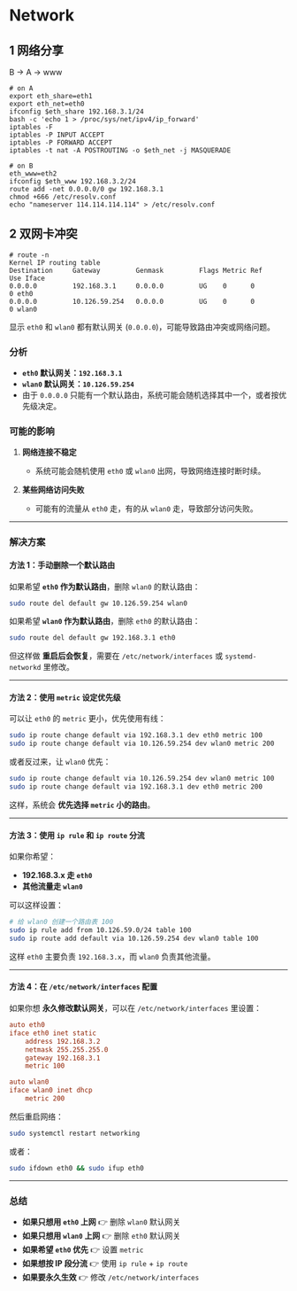 # Network

## 1 网络分享

B -> A -> www

```shell
# on A
export eth_share=eth1
export eth_net=eth0
ifconfig $eth_share 192.168.3.1/24
bash -c 'echo 1 > /proc/sys/net/ipv4/ip_forward'
iptables -F
iptables -P INPUT ACCEPT
iptables -P FORWARD ACCEPT
iptables -t nat -A POSTROUTING -o $eth_net -j MASQUERADE
```
```shell
# on B
eth_www=eth2
ifconfig $eth_www 192.168.3.2/24
route add -net 0.0.0.0/0 gw 192.168.3.1
chmod +666 /etc/resolv.conf
echo "nameserver 114.114.114.114" > /etc/resolv.conf
```

## 2 双网卡冲突

```shell
# route -n
Kernel IP routing table
Destination     Gateway         Genmask         Flags Metric Ref    Use Iface
0.0.0.0         192.168.3.1     0.0.0.0         UG    0      0        0 eth0
0.0.0.0         10.126.59.254   0.0.0.0         UG    0      0        0 wlan0
```

显示 `eth0` 和 `wlan0` 都有默认网关 (`0.0.0.0`)，可能导致路由冲突或网络问题。

### **分析**
- **`eth0` 默认网关：`192.168.3.1`**
- **`wlan0` 默认网关：`10.126.59.254`**
- 由于 `0.0.0.0` 只能有一个默认路由，系统可能会随机选择其中一个，或者按优先级决定。

### **可能的影响**
1. **网络连接不稳定**
   - 系统可能会随机使用 `eth0` 或 `wlan0` 出网，导致网络连接时断时续。

2. **某些网络访问失败**
   - 可能有的流量从 `eth0` 走，有的从 `wlan0` 走，导致部分访问失败。

---

### **解决方案**
#### **方法 1：手动删除一个默认路由**
如果希望 **`eth0` 作为默认路由**，删除 `wlan0` 的默认路由：
```bash
sudo route del default gw 10.126.59.254 wlan0
```
如果希望 **`wlan0` 作为默认路由**，删除 `eth0` 的默认路由：
```bash
sudo route del default gw 192.168.3.1 eth0
```
但这样做 **重启后会恢复**，需要在 `/etc/network/interfaces` 或 `systemd-networkd` 里修改。

---

#### **方法 2：使用 `metric` 设定优先级**
可以让 `eth0` 的 `metric` 更小，优先使用有线：
```bash
sudo ip route change default via 192.168.3.1 dev eth0 metric 100
sudo ip route change default via 10.126.59.254 dev wlan0 metric 200
```
或者反过来，让 `wlan0` 优先：
```bash
sudo ip route change default via 10.126.59.254 dev wlan0 metric 100
sudo ip route change default via 192.168.3.1 dev eth0 metric 200
```
这样，系统会 **优先选择 `metric` 小的路由**。

---

#### **方法 3：使用 `ip rule` 和 `ip route` 分流**
如果你希望：
- **192.168.3.x 走 `eth0`**
- **其他流量走 `wlan0`**

可以这样设置：
```bash
# 给 wlan0 创建一个路由表 100
sudo ip rule add from 10.126.59.0/24 table 100
sudo ip route add default via 10.126.59.254 dev wlan0 table 100
```
这样 `eth0` 主要负责 `192.168.3.x`，而 `wlan0` 负责其他流量。

---

#### **方法 4：在 `/etc/network/interfaces` 配置**
如果你想 **永久修改默认网关**，可以在 `/etc/network/interfaces` 里设置：
```ini
auto eth0
iface eth0 inet static
    address 192.168.3.2
    netmask 255.255.255.0
    gateway 192.168.3.1
    metric 100

auto wlan0
iface wlan0 inet dhcp
    metric 200
```
然后重启网络：
```bash
sudo systemctl restart networking
```
或者：
```bash
sudo ifdown eth0 && sudo ifup eth0
```

---

### **总结**
- **如果只想用 `eth0` 上网** 👉 删除 `wlan0` 默认网关
- **如果只想用 `wlan0` 上网** 👉 删除 `eth0` 默认网关
- **如果希望 `eth0` 优先** 👉 设置 `metric`
- **如果想按 IP 段分流** 👉 使用 `ip rule` + `ip route`
- **如果要永久生效** 👉 修改 `/etc/network/interfaces`
